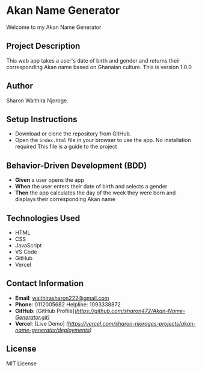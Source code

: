 # Akan Name Generator
Welcome to my Akan Name Generator
## Project Description
This web app takes a user's date of birth and gender and returns their corresponding Akan name based on Ghanaian culture.
This is version 1.0.0

## Author
Sharon Waithira  Njoroge.

## Setup Instructions
- Download or clone the repository from GitHub.
- Open the `index.html` file in your browser to use the app.
No installation required
This file is a guide to the project

## Behavior-Driven Development (BDD)
- **Given** a user opens the app  
- **When** the user enters their date of birth and selects a gender  
- **Then** the app calculates the day of the week they were born and displays their corresponding Akan name

## Technologies Used
- HTML  
- CSS  
- JavaScript  
- VS Code  
- GitHub 
- Vercel

## Contact Information
- **Email**: waithirasharon222@gmail.com  
- **Phone**: 0112005682 
Helpline: 1093338872 
- **GitHub**: [GitHub Profile]*(https://github.com/sharon472/Akan-Name-Generator.git)*
- **Vercel**: [Live Demo] *(https://vercel.com/sharon-njoroges-projects/akan-name-generator/deployments)*

## License
MIT License
